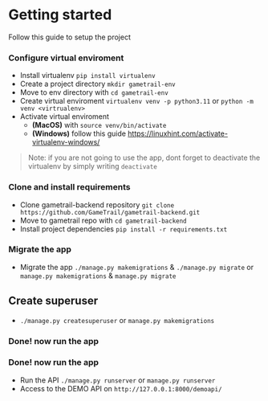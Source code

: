 # Getting started

Follow this guide to setup the project

### Configure virtual enviroment
- Install virtualenv `pip install virtualenv`
- Create a project directory `mkdir gametrail-env`
- Move to env directory with `cd gametrail-env`
- Create virtual enviroment `virtualenv venv -p python3.11` or `python -m venv <virtrualenv>`
- Activate virtual enviroment
    - **(MacOS)** with `source venv/bin/activate` 
    - **(Windows)** follow this guide https://linuxhint.com/activate-virtualenv-windows/
> Note: if you are not going to use the app, dont forget to deactivate the virtualenv by simply writing `deactivate`
  
### Clone and install requirements
- Clone gametrail-backend repository `git clone https://github.com/GameTrail/gametrail-backend.git`
- Move to gametrail repo with `cd gametrail-backend`
- Install project dependencies `pip install -r requirements.txt`

### Migrate the app
- Migrate the app `./manage.py makemigrations` & `./manage.py migrate` or `manage.py makemigrations` & `manage.py migrate`

## Create superuser
- `./manage.py createsuperuser` or `manage.py makemigrations`

### Done! now run the app
### Done! now run the app
- Run the API `./manage.py runserver` or `manage.py runserver`
- Access to the DEMO API on `http://127.0.0.1:8000/demoapi/`
